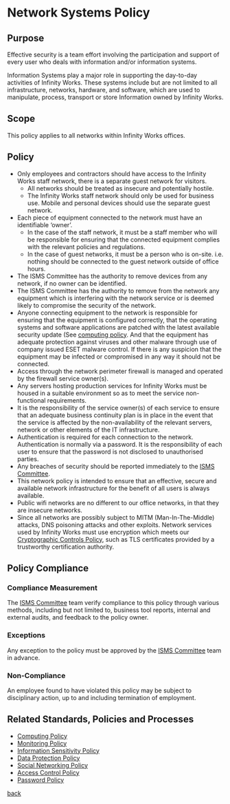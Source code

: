 # Network Systems Policy

## Purpose
Effective security is a team effort involving the participation and support of every user who deals with information and/or information systems.

Information Systems play a major role in supporting the day-to-day activities of Infinity Works. These systems include but are not limited to all infrastructure, networks, hardware, and software, which are used to manipulate, process, transport or store Information owned by Infinity Works.

## Scope
This policy applies to all networks within Infinity Works offices.

## Policy

- Only employees and contractors should have access to the Infinity Works staff network, there is a separate guest network for visitors.
  - All networks should be treated as insecure and potentially hostile.
  - The Infinity Works staff network should only be used for business use. Mobile and personal devices should use the separate guest network.
- Each piece of equipment connected to the network must have an identifiable ‘owner’.
  - In the case of the staff network, it must be a staff member who will be responsible for ensuring that the connected equipment complies with the relevant policies and regulations. 
  - In the case of guest networks, it must be a person who is on-site. i.e. nothing should be connected to the guest network outside of office hours.
- The ISMS Committee has the authority to remove devices from any network, if no owner can be identified.
- The ISMS Committee has the authority to remove from the network any equipment which is interfering with the network service or is deemed likely to compromise the security of the network.
- Anyone connecting equipment to the network is responsible for ensuring that the equipment is configured correctly, that the operating systems and software applications are patched with the latest available security update (See [computing policy](../computing/readme.md). And that the equipment has adequate protection against viruses and other malware through use of company issued ESET malware control. If there is any suspicion that the equipment may be infected or compromised in any way it should not be connected.
- Access through the network perimeter firewall is managed and operated by the firewall service owner(s).
- Any servers hosting production services for Infinity Works must be housed in a suitable environment so as to meet the service non-functional requirements.
- It is the responsibility of the service owner(s) of each service to ensure that an adequate business continuity plan is in place in the event that the service is affected by the non-availability of the relevant servers, network or other elements of the IT infrastructure.
- Authentication is required for each connection to the network. Authentication is normally via a password. It is the responsibility of each user to ensure that the password is not disclosed to unauthorised parties.
- Any breaches of security should be reported immediately to the [ISMS Committee](../README.md#the-isms-committee).
- This network policy is intended to ensure that an effective, secure and available network infrastructure for the benefit of all users is always available.
- Public wifi networks are no different to our office networks, in that they are insecure networks.
- Since all networks are possibly subject to MITM (Man-In-The-Middle) attacks, DNS poisoning attacks and other exploits. Network services used by Infinity Works must use encryption which meets our [Cryptographic Controls Policy](../cryptographiccontrols/readme.md), such as TLS certificates provided by a trustworthy certification authority.

## Policy Compliance

### Compliance Measurement

The [ISMS Committee](../README.md#the-isms-committee) team  verify compliance to this policy through various methods, including but not limited to, business tool reports, internal and external audits, and feedback to the policy owner.

### Exceptions

Any exception to the policy must be approved by the [ISMS Committee](../README.md#the-isms-committee) team in advance.

### Non-Compliance

An employee found to have violated this policy may be subject to disciplinary action, up to and including termination of employment.

## Related Standards, Policies and Processes

- [Computing Policy](../computing/readme.md)
- [Monitoring Policy](../monitoring/readme.md)
- [Information Sensitivity Policy](../informationsensitivity/readme.md)
- [Data Protection Policy](../../ISO-9001/DataProtectionPolicy/readme.md)
- [Social Networking Policy](../socialnetworking/readme.md)
- [Access Control Policy](../accesscontrol/readme.md)
- [Password Policy](../password/readme.md)

[back](../README.md#a-z-policies)
